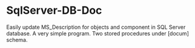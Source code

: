 # SqlServer-DB-Doc
Easily update MS_Description for objects and component in SQL Server database. A very simple program. Two stored procedures under [docum] schema.
